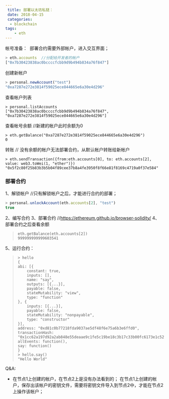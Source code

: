 ```yaml
---
 title: 部署以太坊私链：
 date: 2018-04-15
 categories:
  - blockchain
tags:
    - eth
---
```

帐号准备：
​ 部署合约需要外部帐户，进入交互界面；
```javascript
> eth.accounts  //分配给开发者的帐户
["0x7b30423838ac0bccccfcbb9d9b494b834a76f847"]
```

创建新帐户
```javascript
> personal.newAccount("test")
"0xa7287e272e3814f59025ece844665e6a30e4d296"
```

查看帐户列表
```
> personal.listAccounts
["0x7b30423838ac0bccccfcbb9d9b494b834a76f847", "0xa7287e272e3814f59025ece844665e6a30e4d296"]
```

查看帐号余额			//新建的帐户此时余额为0
```
> eth.getBalance("0xa7287e272e3814f59025ece844665e6a30e4d296")
0
```

转账				// 没有余额的帐户无法部署合约，从默认帐户转账给新帐户
```
> eth.sendTransaction({from:eth.accounts[0], to: eth.accounts[2], value: web3.toWei(1, "ether")})
"0x5f2c80f25b83b3b5b04f89cee37b8a4fe3950f8f66e81f8169c4719a0f37e584"
```

### 部署合约
1、解锁帐户 			//只有解锁帐户之后，才能进行合约的部署；
```javascript
> personal.unlockAccount(eth.accounts[2], "test")
true
```
2、编写合约
3、部署合约 		//https://ethereum.github.io/browser-solidity/
4、部署合约之后查看余额
> ```
> eth.getBalance(eth.accounts[2])
> 999999999999603541
> ```

5、运行合约：

> ```
> > hello
> {
> abi: [{
>     constant: true,
>     inputs: [],
>     name: "say",
>     outputs: [{...}],
>     payable: false,
>     stateMutability: "view",
>     type: "function"
> }, {
>     inputs: [{...}],
>     payable: false,
>     stateMutability: "nonpayable",
>     type: "constructor"
> }],
> address: "0xd81c0b77218fda9037ae5df48f6e75a6b3e6ffd0",
> transactionHash: "0x1cc62a197d92a2ab848e55deaae9c1fe5c19be18c3b17c33b00fc6173e1c52a4",
> allEvents: function(),
> say: function()
> }
> > hello.say()
> "Hello World"
> ```

Q&A:
- 在节点1上创建的帐户，在节点2上是没有办法看到的；
  在节点1上创建的帐户，保存出该帐户的密钥文件，需要将密钥文件导入到节点2中，才能在节点2上操作该帐户；
